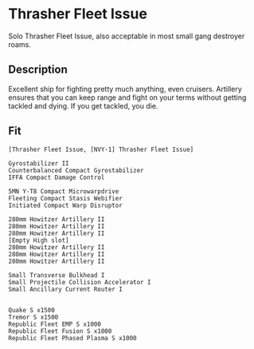 # Thrasher Fleet Issue

Solo Thrasher Fleet Issue, also acceptable in most small gang destroyer roams. 


## Description

Excellent ship for fighting pretty much anything, even cruisers. Artillery ensures that you can keep range and fight on your terms without getting tackled and dying. If you get tackled, you die.

## Fit

```
[Thrasher Fleet Issue, [NVY-1] Thrasher Fleet Issue]

Gyrostabilizer II
Counterbalanced Compact Gyrostabilizer
IFFA Compact Damage Control

5MN Y-T8 Compact Microwarpdrive
Fleeting Compact Stasis Webifier
Initiated Compact Warp Disruptor

280mm Howitzer Artillery II
280mm Howitzer Artillery II
280mm Howitzer Artillery II
[Empty High slot]
280mm Howitzer Artillery II
280mm Howitzer Artillery II
280mm Howitzer Artillery II

Small Transverse Bulkhead I
Small Projectile Collision Accelerator I
Small Ancillary Current Router I


Quake S x1500
Tremor S x1500
Republic Fleet EMP S x1000
Republic Fleet Fusion S x1000
Republic Fleet Phased Plasma S x1000
```